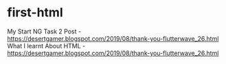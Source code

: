 # first-html
My Start NG Task 2
Post - https://desertgamer.blogspot.com/2019/08/thank-you-flutterwave_26.html
What I learnt About HTML - https://desertgamer.blogspot.com/2019/08/thank-you-flutterwave_26.html
